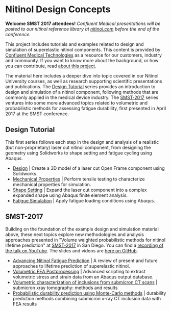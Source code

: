 Nitinol Design Concepts
================================

**Welcome SMST 2017 attendees!** _Confluent Medical presentations will be posted to our nitinol reference library at [nitinol.com](http://nitinol.com) before the end of the conference._

This project includes tutorials and examples related to design and simulation of superelastic nitinol components. This content is provided by [Confluent Medical Technologies](http://confluentmedical.com) as a resource for our customers, industry and community. If you want to know more about the background, or how you can contribute, read [about this project](about.md).

The material here includes a deeper dive into topic covered in our Nitinol University courses, as well as research supporting scientific presentations and publications. The [Design Tutorial](#design-tutorial) series provides an introduction to design and simulation of a nitinol component, following methods that are commonly applied in the medical device industry. The [SMST-2017](#smst-2017) series ventures into some more advanced topics related to volumetric and probabilistic methods for assessing fatigue durability, first presented in April 2017 at the SMST conference. 

## Design Tutorial

This first series follows each step in the design and analysis of a realistic (but non-proprietary) laser cut nitinol component, from designing the geometry using Solidworks to shape setting and fatigue cycling using Abaqus.

* [Design](105-open-frame-design) \| Create a 3D model of a laser cut Open Frame component using Solidworks.
* [Mechanical Properties](110-material-characterization) \| Perform tensile testing to characterize mechanical properties for simulation.
* [Shape Setting](115-open-frame-shape-set) \| Expand the laser cut component into a complex expanded shape using Abaqus finite element analysis.
* [Fatigue Simulation](120-open-frame-fatigue) \| Apply fatigue loading conditions using Abaqus.

## SMST-2017

Building on the foundation of the example design and simulation material above, these next topics explore new methodologies and analysis approaches presented in "Volume weighted probabilistic methods for nitinol lifetime prediction" at [SMST-2017](http://www.asminternational.org/web/smst2017) in San Diego. You can find a [recording of the talk on YouTube](https://youtu.be/fGN6rWQzPnY). The slides and videos are [here on GitHub](https://github.com/confluentmedical/nitinol-design-concepts/tree/master/smst17).

* [Advancing Nitinol Fatigue Prediction](205-advancing-fatigue-prediction) \| A review of present and future approaches to lifetime prediction of superelastic nitinol.
* [Volumetric FEA Postprocessing](125-volumetric-analysis) \| Advanced scripting to extract volumetric stress and strain data from an Abaqus output database.
* [Volumetric characterization of inclusions from submicron CT scans](210-xct-methods) \| submicron xray tomography: methods and results
* [Probabilistic durability prediction using Monte-Carlo methods](215-monte-carlo) \| durability prediction methods combining submicron x-ray CT inclusion data with FEA results

